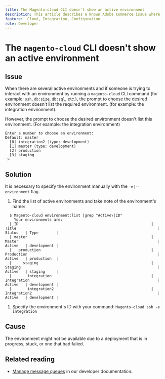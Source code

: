 ```yaml
---
title: The Magento-cloud CLI doesn't show an active environment
description: This article describes a known Adobe Commerce issue where the Magento-cloud CLI (command-line tool) doesn't show an active environment. 
feature:  Cloud, Integration, Configuration
role: Developer
---
```


# The `magento-cloud` CLI doesn't show an active environment

## Issue

When there are several active environments and if someone is trying to interact with an environment by running a `magento-cloud` CLI command (for example: `ssh`, `db:size`, `db:sql`, etc.), the prompt to choose the desired environment doesn't list the required environment. (for example: the integration environment).

However, the prompt to choose the desired environment doesn't list this environment. (For example: the integration environment)

```
Enter a number to choose an environment:
Default: master
  [0] integration2 (type: development)
  [1] master (type: development)
  [2] production
  [3] staging
 >
```

## Solution

It is necessary to specify the environment manually with the `-e|--environment` flag.

1. Find the list of active environments and take note of the environment's name:

```
  $ Magento-cloud environment:list |grep "Active\|ID"
    Your environments are:
  | ID                                                            | Title                                                                | Status   | Type        |
  | master                                                        | Master                                                               | Active   | development |
  |   production                                                  | Production                                                           | Active   | production  |
  |     staging                                                   | Staging                                                              | Active   | staging     |
  |       integration                                             | Integration                                                          | Active   | development |
  |       integration2                                            | Integration2                                                         | Active   | development |
```

1. Specify the environment's ID with your command:
`Magento-cloud ssh -e integration`

## Cause

The environment might not be available due to a deployment that is in progress, stuck, or one that had failed.

## Related reading

* [Manage message queues](https://devdocs.magento.com/guides/v2.4/config-guide/mq/manage-message-queues.html) in our developer documentation.
